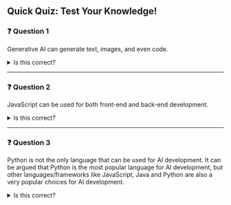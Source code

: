 ## Quick Quiz: Test Your Knowledge!

### ❓ Question 1
Generative AI can generate text, images, and even code.

<details>
  <summary>Is this correct?</summary>

❌ **Incorrect.**

🔍 **Explanation:** While the statement is factually true, it's incorrect in a quiz context. However, to improve clarity and precision:

✅ **Better Version:**  
Generative AI is capable of generating a variety of content such as text, images, and even code, depending on the model and its training data.
</details>

---

### ❓ Question 2
JavaScript can be used for both front-end and back-end development.

<details>
  <summary>Is this correct?</summary>

✅ **Correct.**

💡 **Explanation:** JavaScript is a versatile language that powers both front-end (via browsers) and back-end (via Node.js) development.
</details>

---

### ❓ Question 3
Python is not the only language that can be used for AI development. It can be argued that Python is the most popular language for AI development, but other languages/frameworks like JavaScript, Java and Python are also a very popular choices for AI development.

<details>
  <summary>Is this correct?</summary>

❌ **Incorrect.**

🔍 **Explanation:** There are grammatical issues and repetition in this sentence (e.g., Python is mentioned twice and “a very popular choices” is incorrect).

✅ **Corrected Version:**  
Python is not the only language used for AI development. While it is arguably the most popular, other languages and frameworks such as JavaScript and Java are also widely used for developing AI applications.
</details>
